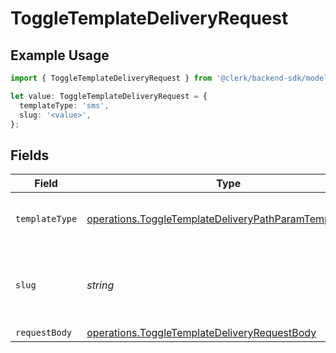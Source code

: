 # ToggleTemplateDeliveryRequest

## Example Usage

```typescript
import { ToggleTemplateDeliveryRequest } from '@clerk/backend-sdk/models/operations';

let value: ToggleTemplateDeliveryRequest = {
  templateType: 'sms',
  slug: '<value>',
};
```

## Fields

| Field          | Type                                                                                                                             | Required           | Description                                           |
| -------------- | -------------------------------------------------------------------------------------------------------------------------------- | ------------------ | ----------------------------------------------------- |
| `templateType` | [operations.ToggleTemplateDeliveryPathParamTemplateType](../../models/operations/toggletemplatedeliverypathparamtemplatetype.md) | :heavy_check_mark: | The type of template to toggle delivery for           |
| `slug`         | _string_                                                                                                                         | :heavy_check_mark: | The slug of the template for which to toggle delivery |
| `requestBody`  | [operations.ToggleTemplateDeliveryRequestBody](../../models/operations/toggletemplatedeliveryrequestbody.md)                     | :heavy_minus_sign: | N/A                                                   |
